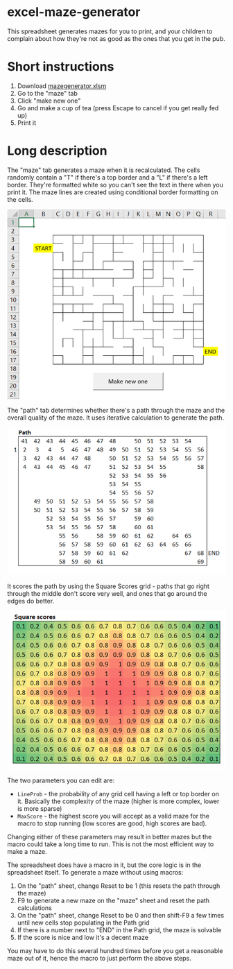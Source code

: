 # excel-maze-generator
This spreadsheet generates mazes for you to print, and your children to complain about how they're not as good as the ones that you get in the pub.

# Short instructions
1. Download [mazegenerator.xlsm](https://github.com/pugwonk/excel-maze-generator/raw/master/mazegenerator.xlsm)
1. Go to the "maze" tab
1. Click "make new one"
1. Go and make a cup of tea (press Escape to cancel if you get really fed up)
1. Print it

# Long description
The "maze" tab generates a maze when it is recalculated. The cells randomly contain a "T" if there's a top border and a "L" if there's a left border. They're formatted white so you can't see the text in there when you print it. The maze lines are created using conditional border formatting on the cells.

![](https://github.com/pugwonk/excel-maze-generator/raw/master/mazetab.png)

The "path" tab determines whether there's a path through the maze and the overall quality of the maze. It uses iterative calculation to generate the path.

![](https://github.com/pugwonk/excel-maze-generator/raw/master/example-path.png)

It scores the path by using the Square Scores grid - paths that go right through the middle don't score very well, and ones that go around the edges do better.

![](https://github.com/pugwonk/excel-maze-generator/raw/master/square-scores.png)

The two parameters you can edit are:
* `LineProb` - the probability of any grid cell having a left or top border on it. Basically the complexity of the maze (higher is more complex, lower is more sparse)
* `MaxScore` - the highest score you will accept as a valid maze for the macro to stop running (low scores are good, high scores are bad).

Changing either of these parameters may result in better mazes but the macro could take a long time to run. This is not the most efficient way to make a maze.

The spreadsheet does have a macro in it, but the core logic is in the spreadsheet itself. To generate a maze without using macros:
1. On the "path" sheet, change Reset to be 1 (this resets the path through the maze)
1. F9 to generate a new maze on the "maze" sheet and reset the path calculations
1. On the "path" sheet, change Reset to be 0 and then shift-F9 a few times until new cells stop populating in the Path grid
1. If there is a number next to "END" in the Path grid, the maze is solvable
1. If the score is nice and low it's a decent maze

You may have to do this several hundred times before you get a reasonable maze out of it, hence the macro to just perform the above steps.
